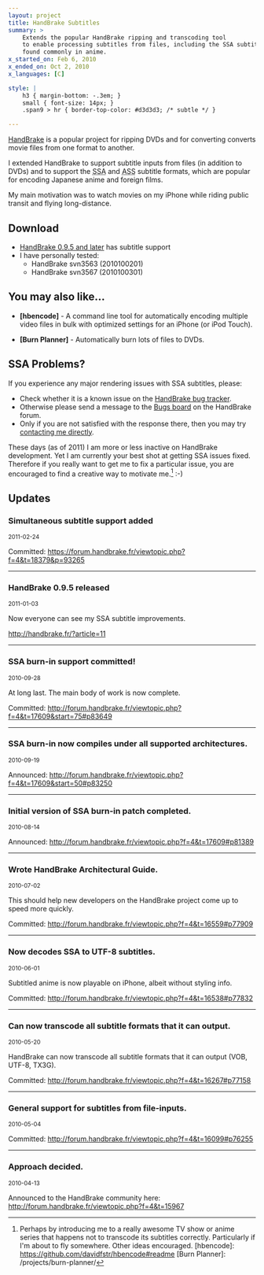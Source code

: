 ```yaml
---
layout: project
title: HandBrake Subtitles
summary: >
    Extends the popular HandBrake ripping and transcoding tool
    to enable processing subtitles from files, including the SSA subtitles
    found commonly in anime.
x_started_on: Feb 6, 2010
x_ended_on: Oct 2, 2010
x_languages: [C]

style: |
    h3 { margin-bottom: -.3em; }
    small { font-size: 14px; }
    .span9 > hr { border-top-color: #d3d3d3; /* subtle */ }

---
```

[HandBrake] is a popular project for ripping DVDs and for converting
converts movie files from one format to another.

I extended HandBrake to support subtitle inputs from files (in addition
to DVDs) and to support the <acronym title="SubStation Alpha">SSA</acronym>
and <acronym title="Advanced SubStation Alpha">ASS</acronym> subtitle formats,
which are popular for encoding Japanese anime and foreign films.

My main motivation was to watch movies on my iPhone while riding public transit
and flying long-distance.

## Download

* [HandBrake 0.9.5 and later](hbdownload) has subtitle support
* I have personally tested:
    * HandBrake svn3563 (2010100201)
    * HandBrake svn3567 (2010100301)

## You may also like...

* **[hbencode]** - A command line tool for automatically encoding multiple
  video files in bulk with optimized settings for an iPhone (or iPod Touch).

* **[Burn Planner]** - Automatically burn lots of files to DVDs.

## SSA Problems?

If you experience any major rendering issues with SSA subtitles, please:

* Check whether it is a known issue on the [HandBrake bug tracker].
* Otherwise please send a message to the [Bugs board] on the HandBrake forum.
* Only if you are not satisfied with the response there, then you may try
  [contacting me directly].

These days (as of 2011) I am more or less inactive on HandBrake development.
Yet I am currently your best shot at getting SSA issues fixed. Therefore if you
really want to get me to fix a particular issue, you are encouraged to find a
creative way to motivate me.[^motivate] :-)

## Updates

### Simultaneous subtitle support added
<small>2011-02-24</small>

Committed: <https://forum.handbrake.fr/viewtopic.php?f=4&t=18379&p=93265>

---
### HandBrake 0.9.5 released
<small>2011-01-03</small>

Now everyone can see my SSA subtitle improvements.

<http://handbrake.fr/?article=11>

---
### SSA burn-in support committed!
<small>2010-09-28</small>

At long last. The main body of work is now complete.

Committed: <http://forum.handbrake.fr/viewtopic.php?f=4&t=17609&start=75#p83649>

---
### SSA burn-in now compiles under all supported architectures.
<small>2010-09-19</small>

Announced: <http://forum.handbrake.fr/viewtopic.php?f=4&t=17609&start=50#p83250>

---
### Initial version of SSA burn-in patch completed.
<small>2010-08-14</small>

Announced: <http://forum.handbrake.fr/viewtopic.php?f=4&t=17609#p81389>

---
### Wrote HandBrake Architectural Guide.
<small>2010-07-02</small>

This should help new developers on the HandBrake project come up to speed more quickly.

Committed: <http://forum.handbrake.fr/viewtopic.php?f=4&t=16559#p77909>

---
### Now decodes SSA to UTF-8 subtitles.
<small>2010-06-01</small>

Subtitled anime is now playable on iPhone, albeit without styling info.

Committed: <http://forum.handbrake.fr/viewtopic.php?f=4&t=16538#p77832>

---
### Can now transcode all subtitle formats that it can output.
<small>2010-05-20</small>

HandBrake can now transcode all subtitle formats that it can output (VOB, UTF-8, TX3G).

Committed: <http://forum.handbrake.fr/viewtopic.php?f=4&t=16267#p77158>

---
### General support for subtitles from file-inputs.
<small>2010-05-04</small>

Committed: <http://forum.handbrake.fr/viewtopic.php?f=4&t=16099#p76255>

---
### Approach decided.
<small>2010-04-13</small>

Announced to the HandBrake community here:  
<http://forum.handbrake.fr/viewtopic.php?f=4&t=15967>


[HandBrake]: http://handbrake.fr/
[hbdownload]: http://handbrake.fr/downloads.php
[HandBrake bug tracker]: https://trac.handbrake.fr/report/11
[Bugs board]: https://forum.handbrake.fr/viewforum.php?f=12
[contacting me directly]: https://forum.handbrake.fr/ucp.php?i=pm&mode=compose&u=12649
[^motivate]: Perhaps by introducing me to a really awesome TV show or anime series that happens not to transcode its subtitles correctly. Particularly if I'm about to fly somewhere. Other ideas encouraged.
[hbencode]: https://github.com/davidfstr/hbencode#readme
[Burn Planner]: /projects/burn-planner/